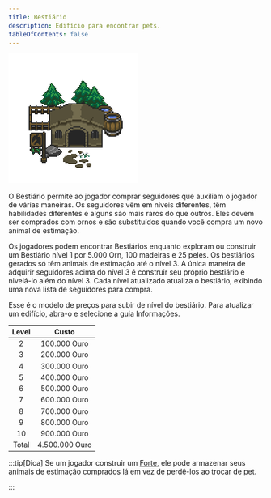 ```yaml
---
title: Bestiário
description: Edifício para encontrar pets.
tableOfContents: false
---
```


![Bestiário](https://raw.githubusercontent.com/Orna-Brasil/Assets/main/Edificios/Bestiary.webp)

O Bestiário permite ao jogador comprar seguidores que auxiliam o jogador de várias maneiras. Os seguidores vêm em níveis diferentes, têm habilidades diferentes e alguns são mais raros do que outros. Eles devem ser comprados com ornos e são substituídos quando você compra um novo animal de estimação.

Os jogadores podem encontrar Bestiários enquanto exploram ou construir um Bestiário nível 1 por 5.000 Orn, 100 madeiras e 25 peles. Os bestiários gerados só têm animais de estimação até o nível 3. A única maneira de adquirir seguidores acima do nível 3 é construir seu próprio bestiário e nivelá-lo além do nível 3. Cada nível atualizado atualiza o bestiário, exibindo uma nova lista de seguidores para compra.

Esse é o modelo de preços para subir de nível do bestiário. Para atualizar um edifício, abra-o e selecione a guia Informações.

| Level | Custo |
|:-----:|:--------------:|
| 2     | 100.000 Ouro   |
| 3     | 200.000 Ouro   |
| 4     | 300.000 Ouro   |
| 5     | 400.000 Ouro   |
| 6     | 500.000 Ouro   |
| 7     | 600.000 Ouro   |
| 8     | 700.000 Ouro   |
| 9     | 800.000 Ouro   |
| 10    | 900.000 Ouro   |
| Total | 4.500.000 Ouro |

:::tip[Dica]
Se um jogador construir um [Forte](https://orwik.noxian.dev/mundo-orna/edificios/keep_fortress_castle/), ele pode armazenar seus animais de estimação comprados lá em vez de perdê-los ao trocar de pet.

:::